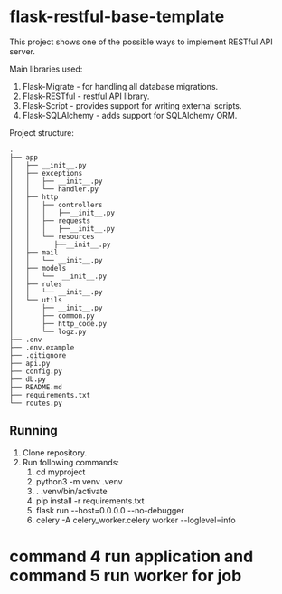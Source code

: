 # flask-restful-base-template

This project shows one of the possible ways to implement RESTful API server.

Main libraries used:
1. Flask-Migrate - for handling all database migrations.
2. Flask-RESTful - restful API library.
3. Flask-Script - provides support for writing external scripts.
4. Flask-SQLAlchemy - adds support for SQLAlchemy ORM.

Project structure:
```
.
├── app
│   ├── __init__.py
│   ├── exceptions
│   │   ├── __init__.py
│   │   └── handler.py
│   ├── http
│   │   ├── controllers
│   │   │   ├──__init__.py
│   │   ├── requests
│   │   │   ├──__init__.py
│   │   └── resources
│   │      ├──__init__.py
│   ├── mail
│   │   └── __init__.py
│   ├── models
│   │   └──  __init__.py
│   ├── rules
│   │   └── __init__.py
│   └── utils
│       ├── __init__.py
│       ├── common.py
│       ├── http_code.py
│       └── logz.py
├── .env
├── .env.example
├── .gitignore
├── api.py
├── config.py
├── db.py
├── README.md
├── requirements.txt
└── routes.py
```

## Running 

1. Clone repository.
2. Run following commands:
    1. cd myproject
    2. python3 -m venv .venv
    2. . .venv/bin/activate
    3. pip install -r requirements.txt
    4. flask run --host=0.0.0.0 --no-debugger 
    5. celery -A celery_worker.celery worker --loglevel=info

# command 4 run application and command 5 run worker for job